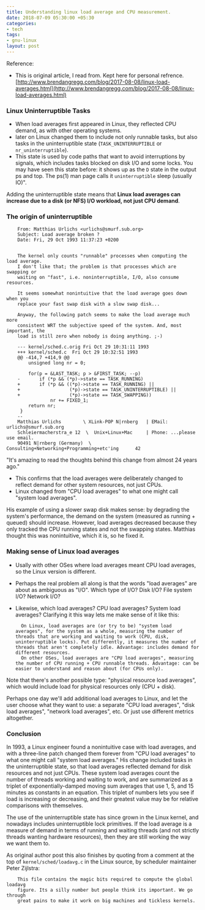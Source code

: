 ```yaml
---
title: Understanding linux load average and CPU measurement.
date: 2018-07-09 05:30:00 +05:30
categories:
- tech
tags:
- gnu-linux
layout: post
---
```


Reference: 
* This is original article, I read from. Kept here for personal refrence.[http://www.brendangregg.com/blog/2017-08-08/linux-load-averages.html](http://www.brendangregg.com/blog/2017-08-08/linux-load-averages.html)


### Linux Uninterruptible Tasks

* When load averages first appeared in Linux, they reflected CPU demand, as with other operating systems. 
* later on Linux changed them to include not only runnable tasks, but also tasks in the uninterruptible state (`TASK_UNINTERRUPTIBLE` or `nr_uninterruptible`). 
* This state is used by code paths that want to avoid interruptions by signals, which includes tasks blocked on disk I/O and some locks. You may have seen this state before: it shows up as the `D` state in the output ps and top. The ps(1) man page calls it `uninterruptible` sleep (usually IO)".

Adding the uninterruptible state means that __Linux load averages can increase due to a disk (or NFS) I/O workload, not just CPU demand__.


### The origin of uninterruptible

        From: Matthias Urlichs <urlichs@smurf.sub.org>
        Subject: Load average broken ?
        Date: Fri, 29 Oct 1993 11:37:23 +0200


        The kernel only counts "runnable" processes when computing the load average.
        I don't like that; the problem is that processes which are swapping or
        waiting on "fast", i.e. noninterruptible, I/O, also consume resources.

        It seems somewhat nonintuitive that the load average goes down when you
        replace your fast swap disk with a slow swap disk...

        Anyway, the following patch seems to make the load average much more
        consistent WRT the subjective speed of the system. And, most important, the
        load is still zero when nobody is doing anything. ;-)

        --- kernel/sched.c.orig Fri Oct 29 10:31:11 1993
        +++ kernel/sched.c  Fri Oct 29 10:32:51 1993
        @@ -414,7 +414,9 @@
            unsigned long nr = 0;

            for(p = &LAST_TASK; p > &FIRST_TASK; --p)
        -       if (*p && (*p)->state == TASK_RUNNING)
        +       if (*p && ((*p)->state == TASK_RUNNING) ||
        +                  (*p)->state == TASK_UNINTERRUPTIBLE) ||
        +                  (*p)->state == TASK_SWAPPING))
                    nr += FIXED_1;
            return nr;
         }
        --
        Matthias Urlichs        \ XLink-POP N|rnberg   | EMail: urlichs@smurf.sub.org
        Schleiermacherstra_e 12  \  Unix+Linux+Mac     | Phone: ...please use email.
        90491 N|rnberg (Germany)  \   Consulting+Networking+Programming+etc'ing      42

"It's amazing to read the thoughts behind this change from almost 24 years ago."

* This confirms that the load averages were deliberately changed to reflect demand for other system resources, not just CPUs. 
* Linux changed from "CPU load averages" to what one might call "system load averages".

His example of using a slower swap disk makes sense: by degrading the system's performance, the demand on the system (measured as running + queued) should increase. However, load averages decreased because they only tracked the CPU running states and not the swapping states. Matthias thought this was nonintuitive, which it is, so he fixed it.


### Making sense of Linux load averages

* Usally with other OSes where load averages meant CPU load averages, so the Linux version is different. 
* Perhaps the real problem all along is that the words "load averages" are about as ambiguous as "I/O". Which type of I/O? Disk I/O? File system I/O? Network I/O? 
* Likewise, which load averages? CPU load averages? System load averages? Clarifying it this way lets me make sense of it like this:

        On Linux, load averages are (or try to be) "system load averages", for the system as a whole, measuring the number of threads that are working and waiting to work (CPU, disk, uninterruptible locks). Put differently, it measures the number of threads that aren't completely idle. Advantage: includes demand for different resources.
        On other OSes, load averages are "CPU load averages", measuring the number of CPU running + CPU runnable threads. Advantage: can be easier to understand and reason about (for CPUs only).

Note that there's another possible type: "physical resource load averages", which would include load for physical resources only (CPU + disk).

Perhaps one day we'll add additional load averages to Linux, and let the user choose what they want to use: a separate "CPU load averages", "disk load averages", "network load averages", etc. Or just use different metrics altogether.



### Conclusion

In 1993, a Linux engineer found a nonintuitive case with load averages, and with a three-line patch changed them forever from "CPU load averages" to what one might call "system load averages." His change included tasks in the uninterruptible state, so that load averages reflected demand for disk resources and not just CPUs. These system load averages count the number of threads working and waiting to work, and are summarized as a triplet of exponentially-damped moving sum averages that use 1, 5, and 15 minutes as constants in an equation. This triplet of numbers lets you see if load is increasing or decreasing, and their greatest value may be for relative comparisons with themselves.

The use of the uninterruptible state has since grown in the Linux kernel, and nowadays includes uninterruptible lock primitives. If the load average is a measure of demand in terms of running and waiting threads (and not strictly threads wanting hardware resources), then they are still working the way we want them to.

As original author post this also finishes by quoting from a comment at the top of `kernel/sched/loadavg.c` in the Linux source, by scheduler maintainer Peter Zijlstra:

        This file contains the magic bits required to compute the global loadavg
        figure. Its a silly number but people think its important. We go through
        great pains to make it work on big machines and tickless kernels.
